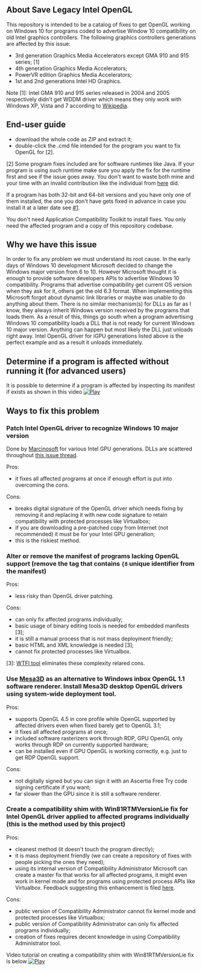 ## About Save Legacy Intel OpenGL
This repository is intended to be a catalog of fixes to get OpenGL working on Windows 10 for programs coded to advertise Window 10 compatibility on old Intel graphics controllers. The following graphics controllers generations are affected by this issue:
- 3rd generation Graphics Media Accelerators except GMA 910 and 915 series; [1]
- 4th generation Graphics Media Accelerators;
- PowerVR edition Graphics Media Accelerators;
- 1st and 2nd generations Intel HD Graphics.

Note [1]: Intel GMA 910 and 915 series released in 2004 and 2005 respectively didn't get WDDM driver which means they only work with Windows XP, Vista and 7 according to [Wikipedia](https://en.wikipedia.org/wiki/List_of_Intel_graphics_processing_units#Third_generation).

## End-user guide
- download the whole code as ZIP and extract it;
- double-click the .cmd file intended for the program you want to fix OpenGL for [2].

[2] Some program fixes included are for software runtimes like Java. If your program is using such runtime make sure you apply the fix for the runtime first and see if the issue goes away. You don't want to waste both mine and your time with an invalid contribution like the individual from [here](https://communities.intel.com/thread/123618) did.

If a program has both 32-bit and 64-bit versions and you have only one of them installed, the one you don't have gets fixed in advance in case you install it at a later date see [#1](https://github.com/pal1000/save-legacy-intel-opengl/issues/1).

You don't need Application Compatibility Toolkit to install fixes. You only need the affected program and a copy of this repository codebase.

## Why we have this issue
In order to fix any problem we must understand its root cause. In the early days of Windows 10 development Microsoft decided to change the Windows major version from 6 to 10. However Microsoft thought it is enough to provide software developers APIs to advertise Windows 10 compatibility. Programs that advertise compatibility get current OS version when they ask for it, others get the old 6.3 format. When implementing this Microsoft forgot about dynamic link libraries or maybe was unable to do anything about them. There is no similar mechanism(s) for DLLs as far as I know, they always inherit Windows version received by the programs that loads them. As a result of this, things go south when a program advertising Windows 10 compatibility loads a DLL that is not ready for current Windows 10 major version. Anything can happen but most likely the DLL just unloads right away. Intel OpenGL driver for iGPU generations listed above is the perfect example and as a result it unloads immediately.

## Determine if a program is affected without running it (for advanced users)
It is possible to determine if a program is affected by inspecting its manifest if exists as shown in this video
[![Play](https://pal1000.github.io/shared/tutorials/video.png)](https://pal1000.github.io/shared/tutorials/detect-win10-compat-advertising.mov)

## Ways to fix this problem
### Patch Intel OpenGL driver to recognize Windows 10 major version

Done by [Marcinosoft](https://github.com/Marcinosoft) for various Intel GPU generations. DLLs are scattered throughout [this issue thread](https://github.com/LWJGL/lwjgl/issues/119).

Pros:
- it fixes all affected programs at once if enough effort is put into overcoming the cons.

Cons:
- breaks digital signature of the OpenGL driver which needs fixing by removing it and replacing it with new code signature to retain compatibility with protected processes like Virtualbox;
- if you are downloading a pre-patched copy from Internet (not recommended) it must be for your Intel GPU generation;
- this is the riskiest method.

### Alter or remove the manifest of programs lacking OpenGL support (remove the tag that contains `{8` unique identifier from the manifest)

Pros:
- less risky than OpenGL driver patching.

Cons:
- can only fix affected programs individually;
- basic usage of binary editing tools is needed for embedded manifests [3];
- it is still a manual process that is not mass deployment friendly;
- basic HTML and XML knowledge is needed [3];
- cannot fix protected processes like Virtualbox.

[3]: [WTFI tool](https://raw.githubusercontent.com/alexey-lysiuk/tools/master/wtfi/Release/wtfi.exe) eliminates these complexity relared cons.

### Use [Mesa3D](https://github.com/pal1000/mesa-dist-win) as an alternative to Windows inbox OpenGL 1.1 software renderer. Install Mesa3D desktop OpenGL drivers using system-wide deployment tool.

Pros:
- supports OpenGL 4.5 in core profile while OpenGL supported by affected drivers even when fixed barely get to OpenGL 3.1;
- it fixes all affected programs at once;
- included software rasterizers work through RDP, GPU OpenGL only works through RDP on currently supported hardware;
- can be installed even if GPU OpenGL is working correctly, e.g. just to get RDP OpenGL support.

Cons:
- not digitally signed but you can sign it with an Ascertia Free Try code signing certificate if you want;
- far slower than the GPU since it is still a software renderer.

### Create a compatibility shim with Win81RTMVersionLie fix for Intel OpenGL driver applied to affected programs individually (this is the method used by this project)

Pros:
- cleanest method (it doesn't touch the program directly);
- it is mass deployment friendly (we can create a repository of fixes with people picking the ones they need);
- using its internal version of Compatibility Administrator Microsoft can create a master fix that works for all affected programs, it might even work in kernel mode and for programs using protected process APIs like Virtualbox. Feedback suggesting this enhancement is filed [here](https://aka.ms/Sn9jtj).

Cons:
- public version of Compatibility Administrator cannot fix kernel mode and protected processes like Virtualbox;
- public version of Compatibility Administrator can only fix affected programs individually;
- creation of fixes requires decent knowledge in using Compatibility Administrator tool.

Video tutorial on creating a compatibility shim with Win81RTMVersionLie fix is below
[![Play](https://pal1000.github.io/shared/tutorials/video.png)](https://pal1000.github.io/shared/tutorials/legacy-igpu-ogl-fix-win10.mov)
